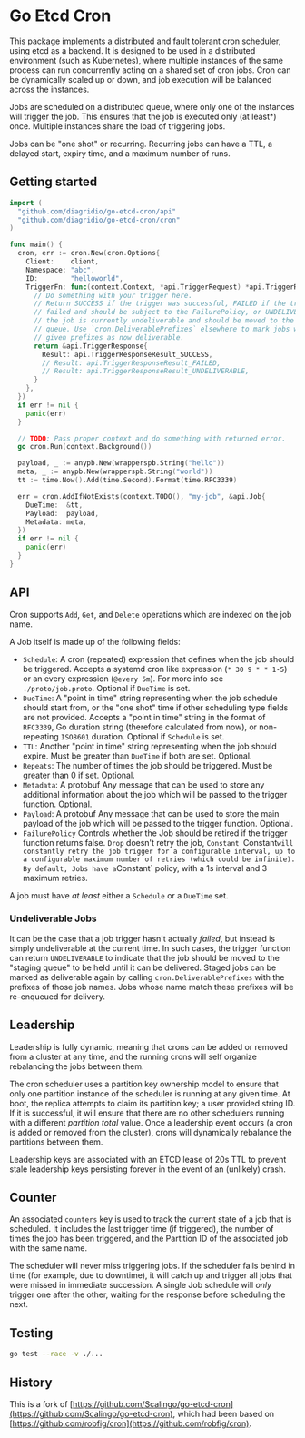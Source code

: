 # Go Etcd Cron

This package implements a distributed and fault tolerant cron scheduler, using etcd as a backend.
It is designed to be used in a distributed environment (such as Kubernetes), where multiple instances of the same process can run concurrently acting on a shared set of cron jobs.
Cron can be dynamically scaled up or down, and job execution will be balanced across the instances.

Jobs are scheduled on a distributed queue, where only one of the instances will trigger the job.
This ensures that the job is executed only (at least*) once.
Multiple instances share the load of triggering jobs.

Jobs can be "one shot" or recurring.
Recurring jobs can have a TTL, a delayed start, expiry time, and a maximum number of runs.

## Getting started

```go
import (
  "github.com/diagridio/go-etcd-cron/api"
  "github.com/diagridio/go-etcd-cron/cron"
)

func main() {
  cron, err := cron.New(cron.Options{
    Client:    client,
    Namespace: "abc",
    ID:        "helloworld",
    TriggerFn: func(context.Context, *api.TriggerRequest) *api.TriggerResponse {
      // Do something with your trigger here.
      // Return SUCCESS if the trigger was successful, FAILED if the trigger
      // failed and should be subject to the FailurePolicy, or UNDELIVERABLE if
      // the job is currently undeliverable and should be moved to the staging
      // queue. Use `cron.DeliverablePrefixes` elsewhere to mark jobs with the
      // given prefixes as now deliverable.
	  return &api.TriggerResponse{
        Result: api.TriggerResponseResult_SUCCESS,
        // Result: api.TriggerResponseResult_FAILED,
        // Result: api.TriggerResponseResult_UNDELIVERABLE,
      }
    },
  })
  if err != nil {
    panic(err)
  }

  // TODO: Pass proper context and do something with returned error.
  go cron.Run(context.Background())

  payload, _ := anypb.New(wrapperspb.String("hello"))
  meta, _ := anypb.New(wrapperspb.String("world"))
  tt := time.Now().Add(time.Second).Format(time.RFC3339)

  err = cron.AddIfNotExists(context.TODO(), "my-job", &api.Job{
    DueTime:  &tt,
    Payload:  payload,
    Metadata: meta,
  })
  if err != nil {
    panic(err)
  }
}
```

## API

Cron supports `Add`, `Get`, and `Delete` operations which are indexed on the job name.

A Job itself is made up of the following fields:

- `Schedule`: A cron (repeated) expression that defines when the job should be triggered.
  Accepts a systemd cron like expression (`* 30 9 * * 1-5`) or an every expression (`@every 5m`). For more info see `./proto/job.proto`. Optional if `DueTime` is set.
- `DueTime`: A "point in time" string representing when the job schedule should start from, or the "one shot" time if other scheduling type fields are not provided.
  Accepts a "point in time" string in the format of `RFC3339`, Go duration string (therefore calculated from now), or non-repeating `ISO8601` duration.
  Optional if `Schedule` is set.
- `TTL`: Another "point in time" string representing when the job should expire.
  Must be greater than `DueTime` if both are set.
  Optional.
- `Repeats`: The number of times the job should be triggered. Must be greater than 0 if set.
  Optional.
- `Metadata`: A protobuf Any message that can be used to store any additional information about the job which will be passed to the trigger function.
  Optional.
- `Payload`: A protobuf Any message that can be used to store the main payload of the job which will be passed to the trigger function.
  Optional.
- `FailurePolicy` Controls whether the Job should be retired if the trigger
  function returns false. `Drop` doesn't retry the job, `Constant `Constant` will
  constantly retry the job trigger for a configurable interval, up to a configurable
  maximum number of retries (which could be infinite). By default, Jobs have a
  `Constant` policy, with a 1s interval and 3 maximum retries.

A job must have *at least* either a `Schedule` or a `DueTime` set.

### Undeliverable Jobs

It can be the case that a job trigger hasn't actually _failed_, but instead is simply undeliverable at the current time.
In such cases, the trigger function can return `UNDELIVERABLE` to indicate that the job should be moved to the "staging queue" to be held until it can be delivered.
Staged jobs can be marked as deliverable again by calling `cron.DeliverablePrefixes` with the prefixes of those job names.
Jobs whose name match these prefixes will be re-enqueued for delivery.

## Leadership

Leadership is fully dynamic, meaning that crons can be added or removed from a cluster at any time, and the running crons will self organize rebalancing the jobs between them.

The cron scheduler uses a partition key ownership model to ensure that only one partition instance of the scheduler is running at any given time.
At boot, the replica attempts to claim its partition key; a user provided string ID.
If it is successful, it will ensure that there are no other schedulers running with a different _partition total_ value.
Once a leadership event occurs (a cron is added or removed from the cluster), crons will dynamically rebalance the partitions between them.

Leadership keys are associated with an ETCD lease of 20s TTL to prevent stale leadership keys persisting forever in the event of an (unlikely) crash.

## Counter

An associated `counters` key is used to track the current state of a job that is scheduled.
It includes the last trigger time (if triggered), the number of times the job has been triggered, and the Partition ID of the associated job with the same name.

The scheduler will never miss triggering jobs.
If the scheduler falls behind in time (for example, due to downtime), it will catch up and trigger all jobs that were missed in immediate succession.
A single Job schedule will _only_ trigger one after the other, waiting for the response before scheduling the next.

## Testing

```bash
go test --race -v ./...
```

## History

This is a fork of [https://github.com/Scalingo/go-etcd-cron](https://github.com/Scalingo/go-etcd-cron), which had been based on [https://github.com/robfig/cron](https://github.com/robfig/cron).
